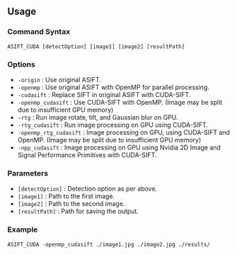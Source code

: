 ## Usage

### Command Syntax
```shell
ASIFT_CUDA [detectOption] [image1] [image2] [resultPath]
```


### Options
- `-origin` : Use original ASIFT.
- `-openmp` : Use original ASIFT with OpenMP for parallel processing.
- `-cudasift` : Replace SIFT in original ASIFT with CUDA-SIFT.
- `-openmp_cudasift` : Use CUDA-SIFT with OpenMP. (Image may be split due to insufficient GPU memory)
- `-rtg` : Run image rotate, tilt, and Gaussian blur on GPU.
- `-rtg_cudasift` : Run image processing on GPU using CUDA-SIFT.
- `-openmp_rtg_cudasift` : Image processing on GPU, using CUDA-SIFT and OpenMP. (Image may be split due to insufficient GPU memory)
- `-npp_cudasift` : Image processing on GPU using Nvidia 2D Image and Signal Performance Primitives with CUDA-SIFT.

### Parameters
- `[detectOption]` : Detection option as per above.
- `[image1]` : Path to the first image.
- `[image2]` : Path to the second image.
- `[resultPath]` : Path for saving the output.

### Example
```shell
ASIFT_CUDA -openmp_cudasift ./image1.jpg ./image2.jpg ./results/
```